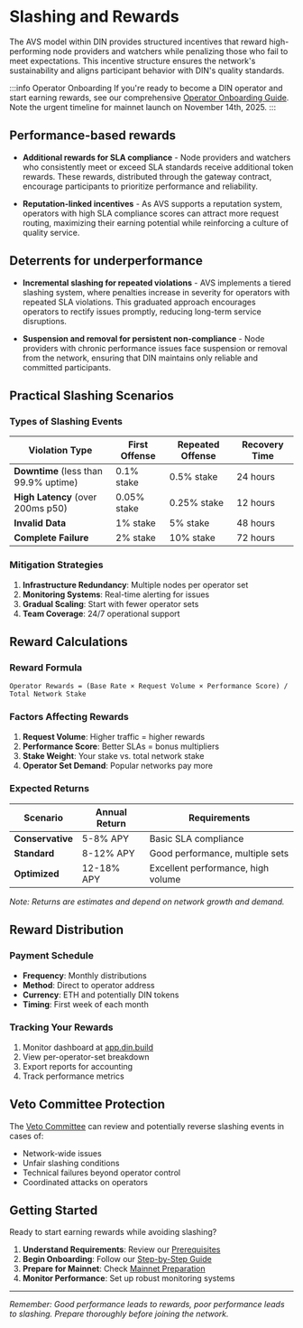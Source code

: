 # Slashing and Rewards

The AVS model within DIN provides structured incentives that reward high-performing node providers and watchers while penalizing those who fail to meet expectations.
This incentive structure ensures the network's sustainability and aligns participant behavior with DIN's quality standards.

:::info Operator Onboarding
If you're ready to become a DIN operator and start earning rewards, see our comprehensive [Operator Onboarding Guide](./operator-onboarding/index.md). Note the urgent timeline for mainnet launch on November 14th, 2025.
:::

## Performance-based rewards

- **Additional rewards for SLA compliance** - Node providers and watchers who consistently meet or exceed SLA standards receive additional token rewards.
  These rewards, distributed through the gateway contract, encourage participants to prioritize performance and reliability.

- **Reputation-linked incentives** - As AVS supports a reputation system, operators with high SLA compliance scores can attract more request routing, maximizing their earning potential while reinforcing a culture of quality service.

## Deterrents for underperformance

- **Incremental slashing for repeated violations** - AVS implements a tiered slashing system, where penalties increase in severity for operators with repeated SLA violations.
  This graduated approach encourages operators to rectify issues promptly, reducing long-term service disruptions.

- **Suspension and removal for persistent non-compliance** - Node providers with chronic performance issues face suspension or removal from the network, ensuring that DIN maintains only reliable and committed participants.

## Practical Slashing Scenarios

### Types of Slashing Events

| Violation Type | First Offense | Repeated Offense | Recovery Time |
|---------------|---------------|------------------|---------------|
| **Downtime** (less than 99.9% uptime) | 0.1% stake | 0.5% stake | 24 hours |
| **High Latency** (over 200ms p50) | 0.05% stake | 0.25% stake | 12 hours |
| **Invalid Data** | 1% stake | 5% stake | 48 hours |
| **Complete Failure** | 2% stake | 10% stake | 72 hours |

### Mitigation Strategies

1. **Infrastructure Redundancy**: Multiple nodes per operator set
2. **Monitoring Systems**: Real-time alerting for issues
3. **Gradual Scaling**: Start with fewer operator sets
4. **Team Coverage**: 24/7 operational support

## Reward Calculations

### Reward Formula

```text
Operator Rewards = (Base Rate × Request Volume × Performance Score) / Total Network Stake
```

### Factors Affecting Rewards

1. **Request Volume**: Higher traffic = higher rewards
2. **Performance Score**: Better SLAs = bonus multipliers
3. **Stake Weight**: Your stake vs. total network stake
4. **Operator Set Demand**: Popular networks pay more

### Expected Returns

| Scenario | Annual Return | Requirements |
|----------|---------------|--------------|
| **Conservative** | 5-8% APY | Basic SLA compliance |
| **Standard** | 8-12% APY | Good performance, multiple sets |
| **Optimized** | 12-18% APY | Excellent performance, high volume |

*Note: Returns are estimates and depend on network growth and demand.*

## Reward Distribution

### Payment Schedule

- **Frequency**: Monthly distributions
- **Method**: Direct to operator address
- **Currency**: ETH and potentially DIN tokens
- **Timing**: First week of each month

### Tracking Your Rewards

1. Monitor dashboard at [app.din.build](https://app.din.build)
2. View per-operator-set breakdown
3. Export reports for accounting
4. Track performance metrics

## Veto Committee Protection

The [Veto Committee](./veto-committee.md) can review and potentially reverse slashing events in cases of:

- Network-wide issues
- Unfair slashing conditions
- Technical failures beyond operator control
- Coordinated attacks on operators

## Getting Started

Ready to start earning rewards while avoiding slashing?

1. **Understand Requirements**: Review our [Prerequisites](./operator-onboarding/prerequisites.md)
2. **Begin Onboarding**: Follow our [Step-by-Step Guide](./operator-onboarding/index.md)
3. **Prepare for Mainnet**: Check [Mainnet Preparation](./operator-onboarding/mainnet-preparation.md)
4. **Monitor Performance**: Set up robust monitoring systems

---

*Remember: Good performance leads to rewards, poor performance leads to slashing. Prepare thoroughly before joining the network.*
